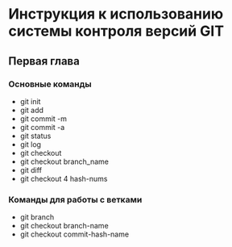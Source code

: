# Инструкция к использованию системы контроля версий GIT
## Первая глава

### Основные команды

* git init
* git add
* git commit -m
* git commit -a
* git status
* git log 
* git checkout
* git checkout branch_name
* git diff
* git checkout 4 hash-nums


### Команды для работы с ветками

* git branch
* git checkout branch-name
* git checkout commit-hash-name


